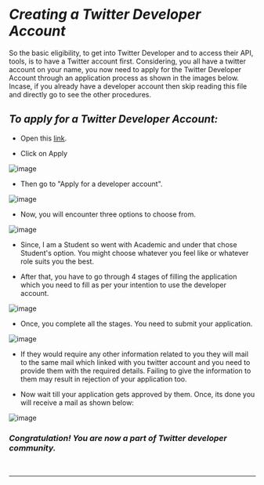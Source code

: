 # _Creating a Twitter Developer Account_

So the basic eligibility, to get into Twitter Developer and to access their API, tools, is to have a Twitter account first. Considering, you all have a twitter account on your name, you now need to apply for the Twitter Developer Account through an application process as shown in the images below. Incase, if you already have a developer account then skip reading this file and directly go to see the other procedures.

## _To apply for a Twitter Developer Account:_

- Open this [link](https://developer.twitter.com/en).

- Click on Apply

![image](https://user-images.githubusercontent.com/74541810/136655667-87156d95-e0d2-4e6a-9c4a-2a651449b553.png)

- Then go to "Apply for a developer account".

![image](https://user-images.githubusercontent.com/74541810/136655736-e8390a1a-3453-4cb3-ab8b-e558d1ccff2c.png)

- Now, you will encounter three options to choose from.

![image](https://user-images.githubusercontent.com/74541810/136655788-01a16515-9443-4020-b40e-f20384cfccbc.png)

- Since, I am a Student so went with Academic and under that chose Student's option. You might choose whatever you feel like or whatever role suits you the best.

- After that, you have to go through 4 stages of filling the application which you need to fill as per your intention to use the developer account.

![image](https://user-images.githubusercontent.com/74541810/136655889-61796e39-63c7-4f6b-8995-edca070d1629.png)

- Once, you complete all the stages. You need to submit your application.

![image](https://user-images.githubusercontent.com/74541810/136656071-4fec7a42-596d-498f-896e-49ca43efb4d4.png)

- If they would require any other information related to you they will mail to the same mail which linked with you twitter account and you need to provide them with the required details. Failing to give the information to them may result in rejection of your application too.

- Now wait till your application gets approved by them. Once, its done you will receive a mail as shown below:

![image](https://user-images.githubusercontent.com/74541810/136656219-a6a725d7-879d-46ce-bd2c-1585435db8ac.png)
<br />

### _Congratulation! You are now a part of Twitter developer community._

<br />

---

